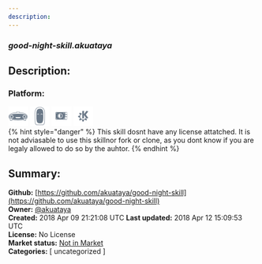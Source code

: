 ```yaml
---
description: 
---
```


### _good-night-skill.akuataya_  
## Description:  
  
  
  
### Platform:  
 ![Mark I](../.gitbook/assets/mark-1-icon.png)  ![Mark II](../.gitbook/assets/mark-2-icon.png)  ![Picroft](../.gitbook/assets/picroft-icon.png)  ![plasmoid](../.gitbook/assets/kde.png)   
{% hint style="danger" %}
This skill dosnt have any license attatched. It is not adviasable to use this skillnor fork or clone, as you dont know if you are legaly allowed to do so by the auhtor.
{% endhint %}
  
## Summary:  
**Github:** [https://github.com/akuataya/good-night-skill](https://github.com/akuataya/good-night-skill)  
**Owner:** [@akuataya](https://github.com/akuataya)  
**Created:** 2018 Apr 09 21:21:08 UTC  **Last updated:** 2018 Apr 12 15:09:53 UTC  
**License:** No License  
**Market status:** [Not in Market](https://market.mycroft.ai/skill/)  
**Categories:** [ uncategorized ]   
